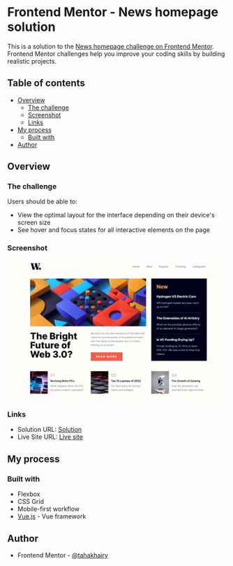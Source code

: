 # Frontend Mentor - News homepage solution

This is a solution to the [News homepage challenge on Frontend Mentor](https://www.frontendmentor.io/challenges/news-homepage-H6SWTa1MFl). Frontend Mentor challenges help you improve your coding skills by building realistic projects.

## Table of contents

- [Overview](#overview)
  - [The challenge](#the-challenge)
  - [Screenshot](#screenshot)
  - [Links](#links)
- [My process](#my-process)
  - [Built with](#built-with)
- [Author](#author)

## Overview

### The challenge

Users should be able to:

- View the optimal layout for the interface depending on their device's screen size
- See hover and focus states for all interactive elements on the page

### Screenshot

![](/public/screenshot.jpeg)

### Links

- Solution URL: [Solution](https://www.frontendmentor.io/solutions/news-homepage-using-vuejs-grid-and-flex-css-z_XBvtR86D)
- Live Site URL: [Live site](https://tahakhairy.github.io/fem-challenge-5/)

## My process

### Built with

- Flexbox
- CSS Grid
- Mobile-first workflow
- [Vue.js](https://vuejs.org/) - Vue framework

## Author

- Frontend Mentor - [@tahakhairy](https://www.frontendmentor.io/profile/tahakhairy)
